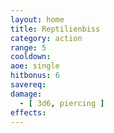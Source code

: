 ```yaml
---
layout: home
title: Reptilienbiss
category: action
range: 5
cooldown:
aoe: single
hitbonus: 6
savereq: 
damage:
  - [ 3d6, piercing ]
effects:
---
```


